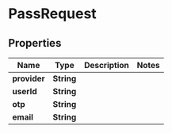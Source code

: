 
# PassRequest

## Properties
Name | Type | Description | Notes
------------ | ------------- | ------------- | -------------
**provider** | **String** |  | 
**userId** | **String** |  | 
**otp** | **String** |  | 
**email** | **String** |  | 



